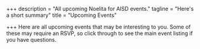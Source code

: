 +++
description = "All upcoming Noelita for AISD events."
tagline = "Here's a short summary"
title = "Upcoming Events"

+++
Here are all upcoming events that may be interesting to you. Some of these may require an RSVP, so click through to see the main event listing if you have questions.
